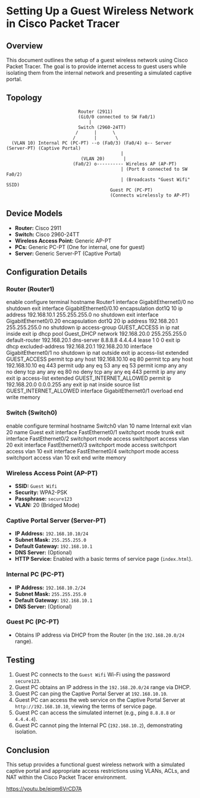 # Setting Up a Guest Wireless Network in Cisco Packet Tracer

## Overview

This document outlines the setup of a guest wireless network using Cisco Packet Tracer. The goal is to provide internet access to guest users while isolating them from the internal network and presenting a simulated captive portal.

## Topology

                                
                               Router (2911)
                               (Gi0/0 connected to SW Fa0/1)
                                   |
                               Switch (2960-24TT)
                              /      |      \
                             /       |       \
      (VLAN 10) Internal PC (PC-PT) --o (Fa0/3) (Fa0/4) o-- Server (Server-PT) (Captive Portal)
                                               |
                                (VLAN 20)       |
                             (Fa0/2) o---------- Wireless AP (AP-PT)
                                               | (Port 0 connected to SW Fa0/2)
                                               | (Broadcasts "Guest Wifi" SSID)
                                           Guest PC (PC-PT)
                                           (Connects wirelessly to AP-PT)

## Device Models

* **Router:** Cisco 2911
* **Switch:** Cisco 2960-24TT
* **Wireless Access Point:** Generic AP-PT
* **PCs:** Generic PC-PT (One for internal, one for guest)
* **Server:** Generic Server-PT (Captive Portal)


## Configuration Details

### Router (Router1)

enable
configure terminal
hostname Router1
interface GigabitEthernet0/0
no shutdown
exit
interface GigabitEthernet0/0.10
encapsulation dot1Q 10
ip address 192.168.10.1 255.255.255.0
no shutdown
exit
interface GigabitEthernet0/0.20
encapsulation dot1Q 20
ip address 192.168.20.1 255.255.255.0
no shutdown
ip access-group GUEST_ACCESS in
ip nat inside
exit
ip dhcp pool Guest_DHCP
network 192.168.20.0 255.255.255.0
default-router 192.168.20.1
dns-server 8.8.8.8 4.4.4.4
lease 1 0 0
exit
ip dhcp excluded-address 192.168.20.1 192.168.20.10
interface GigabitEthernet0/1
no shutdown
ip nat outside
exit
ip access-list extended GUEST_ACCESS
permit tcp any host 192.168.10.10 eq 80
permit tcp any host 192.168.10.10 eq 443
permit udp any eq 53 any eq 53
permit icmp any any
no deny tcp any any eq 80
no deny tcp any any eq 443
permit ip any any
exit
ip access-list extended GUEST_INTERNET_ALLOWED
permit ip 192.168.20.0 0.0.0.255 any
exit
ip nat inside source list GUEST_INTERNET_ALLOWED interface GigabitEthernet0/1 overload
end
write memory

### Switch (Switch0)

enable
configure terminal
hostname Switch0
vlan 10
name Internal
exit
vlan 20
name Guest
exit
interface FastEthernet0/1
switchport mode trunk
exit
interface FastEthernet0/2
switchport mode access
switchport access vlan 20
exit
interface FastEthernet0/3
switchport mode access
switchport access vlan 10
exit
interface FastEthernet0/4
switchport mode access
switchport access vlan 10
exit
end
write memory


### Wireless Access Point (AP-PT)

* **SSID:** `Guest Wifi`
* **Security:** WPA2-PSK
* **Passphrase:** `secure123`
* **VLAN:** 20 (Bridged Mode)

### Captive Portal Server (Server-PT)

* **IP Address:** `192.168.10.10/24`
* **Subnet Mask:** `255.255.255.0`
* **Default Gateway:** `192.168.10.1`
* **DNS Server:** (Optional)
* **HTTP Service:** Enabled with a basic terms of service page (`index.html`).

### Internal PC (PC-PT)

* **IP Address:** `192.168.10.2/24`
* **Subnet Mask:** `255.255.255.0`
* **Default Gateway:** `192.168.10.1`
* **DNS Server:** (Optional)

### Guest PC (PC-PT)

* Obtains IP address via DHCP from the Router (in the `192.168.20.0/24` range).

## Testing

1.  Guest PC connects to the `Guest Wifi` Wi-Fi using the password `secure123`.
2.  Guest PC obtains an IP address in the `192.168.20.0/24` range via DHCP.
3.  Guest PC can ping the Captive Portal Server at `192.168.10.10`.
4.  Guest PC can access the web service on the Captive Portal Server at `http://192.168.10.10`, viewing the terms of service page.
5.  Guest PC can access the simulated internet (e.g., ping `8.8.8.8` or `4.4.4.4`).
6.  Guest PC cannot ping the Internal PC (`192.168.10.2`), demonstrating isolation.

## Conclusion

This setup provides a functional guest wireless network with a simulated captive portal and appropriate access restrictions using VLANs, ACLs, and NAT within the Cisco Packet Tracer environment.

https://youtu.be/eiqm6VrCD7A
